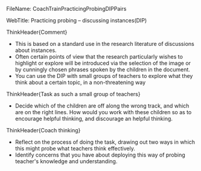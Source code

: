 FileName: CoachTrainPracticingProbingDIPPairs

WebTitle: Practicing probing – discussing instances(DIP)

ThinkHeader{Comment}

- This is based on a standard use in the research literature of discussions about instances.
- Often certain points of view that the research particularly wishes to highlight or explore will be introduced via the selection of the image or by cunningly chosen phrases spoken by the children in the document.
- You can use the DIP with small groups of teachers to explore what they think about a certain topic, in a non-threatening way

ThinkHeader{Task as such a small group of teachers}

- Decide which of the children are off along the wrong track, and which are on the right lines. How would you work with these children so as to encourage helpful thinking, and discourage an helpful thinking. 

ThinkHeader{Coach thinking}

- Reflect on the process of doing the task, drawing out two ways in which this might probe what teachers think effectively.
- Identify concerns that you have about deploying this way of probing teacher's knowledge and understanding.